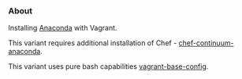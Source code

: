 ### About

Installing [Anaconda](https://www.continuum.io/downloads) with Vagrant.

This variant requires additional installation of Chef - [chef-continuum-anaconda](https://github.com/thmttch/chef-continuum-anaconda).

This variant uses pure bash capabilities [vagrant-base-config](https://github.com/primalskill/vagrant-base-config).
